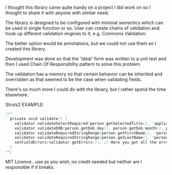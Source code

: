 I thought this library came quite handy on a project I did work on so I thought to share it with anyone with similar need.

The library is designed to be configured with minimal semantics which can be used in single function or so. User can create chains of validation and
hook up different validation engines to it, e.g. Commons Validation.

The better option would be annotations, but we could not use them so I created this library.

Development was done so that the 'ideal' form was written to a unit test and then I used Chain Of Responsiblity pattern to solve this problem.

The validation has a memory so that certain behavior can be inherited and overridden as that seemed to be the case when validating fields.

There's so much more I could do with the library, but I rather spend the time elsewhere.

Struts2 EXAMPLE: 
```java
/**
  private void validate() {
  	validator.validateSelectRequired(person.getSelectedTitle(), "application.person.selected_title");
  	validator.validateDOB(person.getDob_day(), person.getDob_month(), person.getDob_year(), 17, 64);
  	validator.validateRequiredStringRange(person.getFirstName(), "person.firstName", 1, 100);
  	validator.validateRequiredStringRange(person.getLastName(), "person.lastName", 1, 100);
  	setFieldErrors(validator.getErrors()); // Here you get all the errors 
  }
**/
```

MIT Licence.. use as you wish, no credit needed but neither am I responsible if it breaks.
